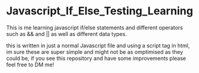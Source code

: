# Javascript_If_Else_Testing_Learning
This is me learning javascript if/else statements and different operators such as &amp;&amp; and || as well as different data types.

this is written in just a normal Javascript file and using a script tag in html, im sure these are super simple and might not be as omptimised as they could be, if you see this repository and have some improvements please feel free to DM me!

